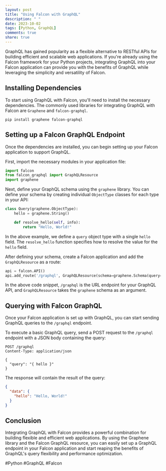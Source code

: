 ```yaml
---
layout: post
title: "Using Falcon with GraphQL"
description: " "
date: 2023-10-02
tags: [Python, GraphQL]
comments: true
share: true
---
```


GraphQL has gained popularity as a flexible alternative to RESTful APIs for building efficient and scalable web applications. If you're already using the Falcon framework for your Python projects, integrating GraphQL into your Falcon application can provide you with the benefits of GraphQL while leveraging the simplicity and versatility of Falcon.

## Installing Dependencies

To start using GraphQL with Falcon, you'll need to install the necessary dependencies. The commonly used libraries for integrating GraphQL with Falcon are `Graphene` and `falcon-graphql`.

```shell
pip install graphene falcon-graphql
```

## Setting up a Falcon GraphQL Endpoint

Once the dependencies are installed, you can begin setting up your Falcon application to support GraphQL.

First, import the necessary modules in your application file:

```python
import falcon
from falcon_graphql import GraphQLResource
import graphene
```

Next, define your GraphQL schema using the `graphene` library. You can define your schema by creating individual `ObjectType` classes for each type in your API:

```python
class Query(graphene.ObjectType):
    hello = graphene.String()

    def resolve_hello(self, info):
        return "Hello, World!"
```

In the above example, we define a `query` object type with a single `hello` field. The `resolve_hello` function specifies how to resolve the value for the `hello` field.

After defining your schema, create a Falcon application and add the `GraphQLResource` as a route:

```python
api = falcon.API()
api.add_route('/graphql', GraphQLResource(schema=graphene.Schema(query=Query)))
```

In the above code snippet, `/graphql` is the URL endpoint for your GraphQL API, and `GraphQLResource` takes the `graphene` schema as an argument.

## Querying with Falcon GraphQL

Once your Falcon application is set up with GraphQL, you can start sending GraphQL queries to the `/graphql` endpoint.

To execute a basic GraphQL query, send a POST request to the `/graphql` endpoint with a JSON body containing the query:

```http
POST /graphql
Content-Type: application/json

{
  "query": "{ hello }"
}
```

The response will contain the result of the query:

```json
{
  "data": {
    "hello": "Hello, World!"
  }
}
```

## Conclusion

Integrating GraphQL with Falcon provides a powerful combination for building flexible and efficient web applications. By using the Graphene library and the Falcon GraphQL resource, you can easily set up a GraphQL endpoint in your Falcon application and start reaping the benefits of GraphQL's query flexibility and performance optimization.

#Python #GraphQL #Falcon
